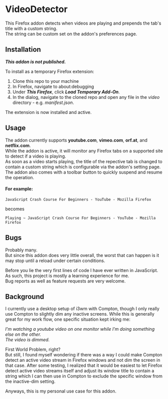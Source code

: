 # VideoDetector

This Firefox addon detects when videos are playing and prepends the tab's title with a custom string.  
The string can be custom set on the addon's preferences page.


## Installation

**_This addon is not published._**

To install as a temporary Firefox extension:

1. Clone this repo to your machine
2. In Firefox, navigate to about:debugging
3. Under _**This Firefox**_, click _**Load Temporary Add-On**_.
4. In the dialog, navigate to the cloned repo and open any file in the _video_ directory - e.g. _manifest.json_.

The extension is now installed and active.

## Usage

The addon currently supports **youtube.com**, **vimeo.com**, **orf.at**, and **netflix.com**.  
While the addon is active, it will monitor any Firefox tabs on a supported site to detect if a video is playing.  
As soon as a video starts playing,
the title of the repective tab is changed to contain a custom string which is configurable via the addon's setting page.
The addon also comes with a toolbar button to quickly suspend and resume the operation.

#### For example:

    JavaScript Crash Course For Beginners - YouTube - Mozilla Firefox
becomes

    Playing ~ JavaScript Crash Course For Beginners - YouTube - Mozilla Firefox

## Bugs

Probably many.  
But since this addon does very little overall, the worst that can happen is it may stop until a reload under certain conditions.  



Before you lie the very first lines of code I have ever written in JavaScript.
As such, this project is mostly a learning experience for me.  
Bug reports as well as feature requests are very welcome.

## Background

I currently use a desktop setup of i3wm with Compton, though I only really use Compton to slightly dim any inactive screens.
While this is generally great for my work flow, one specific situation kept irking me:

_I'm watching a youtube video on one monitor while I'm doing something else on the other.  
The video is dimmed._

First World Problem, right?  
But still, I found myself wondering if there was a way I could make Compton detect an active 
video stream in Firefox windows and not dim the screen in that case. After some testing, I realized that it would be easiest to
let Firefox detect active video streams itself and adjust its window title to contain a string which I can then use in Compton to exclude 
the specific window from the inactive-dim setting.

Anyways, this is my personal use case for this addon. 



